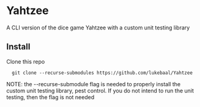 # Yahtzee
A CLI version of the dice game Yahtzee with a custom unit testing library


## Install

Clone this repo
```
  git clone --recurse-submodules https://github.com/lukebaal/Yahtzee
```
NOTE: the --recurse-submodule flag is needed to properly install the custom unit testing library, pest control.
If you do not intend to run the unit testing, then the flag is not needed
